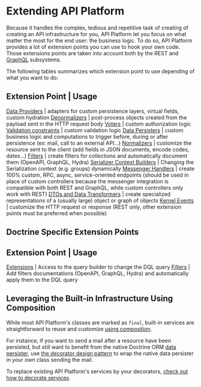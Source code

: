 # Extending API Platform

Because it handles the complex, tedious and repetitive task of creating of creating an API infrastructure for you, API Platform let you focus on what matter the most for the end user: the business logic.
To do so, API Platform provides a lot of extension points you can use to hook your own code.
Those extensions points are taken into account both by the REST and [GraphQL](graphql.md) subsystems.

The following tables summarizes which extension point to use depending of what you want to do:

Extension Point | Usage
------------------------
[Data Providers](data-providers.md) | adapters for custom persistence layers, virtual fields, custom hydration
[Denormalizers](serialization.md) | post-process objects created from the payload sent in the HTTP request body
[Voters](security.md#hooking-custom-permission-checks-using-voters) | custom authorization logic
[Validation constraints](validation.md) | custom validation logic
[Data Persisters](data-persisters) | custom business logic and computations to trigger before, during or after persistence (ex: mail, call to an external API...)
[Normalizers](serialization.md#decorating-a-serializer-and-adding-extra-data) | customize the resource sent to the client (add fields in JSON documents, encode codes, dates...)
[Filters](filters.md) | create filters for collections and automatically document them (OpenAPI, GraphQL, Hydra)
[Serializer Context Builders](serialization.md#changing-the-serialization-context-dynamically) | Changing the Serialization context (e.g. groups) dynamically
[Messenger Handlers](messenger.md) | create 100% custom, RPC, async, service-oriented endpoints (should be used in place of custom controllers because the messenger integration is compatible with both REST and GraphQL, while custom controllers only work with REST)
[DTOs and Data Transformers](dto.md) | create specialized representations of a (usually large) object or graph of objects
[Kernel Events](events.md) | customize the HTTP request or response (REST only, other extension points must be preferred when possible)

## Doctrine Specific Extension Points

Extension Point | Usage
-----------------------
[Extensions](extensions.md) | Access to the query builder to change the DQL query
[Filters](filters.md#doctrine-orm-and-mongodb-odm-filters) | Add filters documentations (OpenAPI, GraphQL, Hydra) and automatically apply them to the DQL query

## Leveraging the Built-in Infrastructure Using Composition 

While most API Platform's classes are marked as `final`, built-in services are straightforward to reuse and customize [using composition](https://en.wikipedia.org/wiki/Composition_over_inheritance).

For instance, if you want to send a mail after a resource have been persisted, but still want to benefit from the native Doctrine ORM [data persister](data-persisters.md), use [the decorator design pattern](https://en.wikipedia.org/wiki/Decorator_pattern#PHP) to wrap the native data persister in your own class sending the mail.

To replace existing API Platform's services by your decorators, [check out how to decorate services](https://symfony.com/doc/current/service_container/service_decoration.html).
